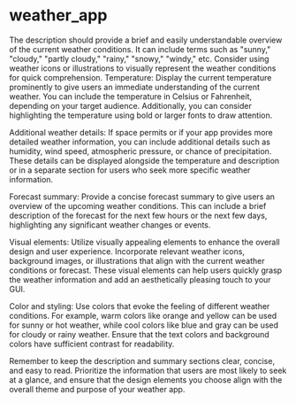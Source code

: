 # weather_app
The description should provide a brief and easily understandable overview of the current weather conditions. It can include terms such as "sunny," "cloudy," "partly cloudy," "rainy," "snowy," "windy," etc. Consider using weather icons or illustrations to visually represent the weather conditions for quick comprehension.
Temperature: Display the current temperature prominently to give users an immediate understanding of the current weather. You can include the temperature in Celsius or Fahrenheit, depending on your target audience. Additionally, you can consider highlighting the temperature using bold or larger fonts to draw attention.

Additional weather details: If space permits or if your app provides more detailed weather information, you can include additional details such as humidity, wind speed, atmospheric pressure, or chance of precipitation. These details can be displayed alongside the temperature and description or in a separate section for users who seek more specific weather information.

Forecast summary: Provide a concise forecast summary to give users an overview of the upcoming weather conditions. This can include a brief description of the forecast for the next few hours or the next few days, highlighting any significant weather changes or events.

Visual elements: Utilize visually appealing elements to enhance the overall design and user experience. Incorporate relevant weather icons, background images, or illustrations that align with the current weather conditions or forecast. These visual elements can help users quickly grasp the weather information and add an aesthetically pleasing touch to your GUI.

Color and styling: Use colors that evoke the feeling of different weather conditions. For example, warm colors like orange and yellow can be used for sunny or hot weather, while cool colors like blue and gray can be used for cloudy or rainy weather. Ensure that the text colors and background colors have sufficient contrast for readability.

Remember to keep the description and summary sections clear, concise, and easy to read. Prioritize the information that users are most likely to seek at a glance, and ensure that the design elements you choose align with the overall theme and purpose of your weather app.
